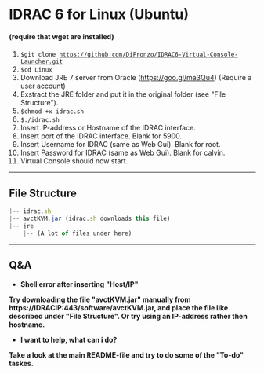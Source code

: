 # IDRAC 6 for Linux (Ubuntu)
#### (require that wget are installed)

1. <code>$git clone https://github.com/DiFronzo/IDRAC6-Virtual-Console-Launcher.git</code>
2. <code>$cd Linux</code>
3. Download JRE 7 server from Oracle (https://goo.gl/ma3Qu4) (Require a user account)
4. Exstract the JRE folder and put it in the original folder (see "File Structure").
5. <code>$chmod +x idrac.sh</code>
6. <code>$./idrac.sh</code>
6. Insert IP-address or Hostname of the IDRAC interface.
6. Insert port of the IDRAC interface. Blank for 5900.
7. Insert Username for IDRAC (same as Web Gui). Blank for root.
8. Insert Password for IDRAC (same as Web Gui). Blank for calvin.
9. Virtual Console should now start.
---
## File Structure

```javascript
|-- idrac.sh
|-- avctKVM.jar (idrac.sh downloads this file)
|-- jre
    |-- (A lot of files under here)
```

---
## Q&A

* **Shell error after inserting "Host/IP"**

**Try downloading the file "avctKVM.jar" manually from https://IDRACIP:443/software/avctKVM.jar, and place the file like described under "File Structure". Or try using an IP-address rather then hostname.**

* **I want to help, what can i do?**

**Take a look at the main README-file and try to do some of the "To-do" taskes.**
